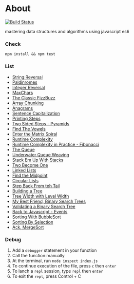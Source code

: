 # About
[![Build Status](https://circleci.com/gh/tsq-test/algo/tree/master.svg?style=shield&circle-token=:circle-token)](https://circleci.com/gh/tsq-test/algo/tree/master)


mastering data structures and algorithms using javascript es6

### Check 

```
npm install && npm test 
```

### List

* [String Reversal](./reversestring/index.js)
* [Paldinromes](./paldinromes/index.js)
* [Integer Reversal](./reversestring/index.js)
* [MaxChars](./maxchar/index.js)
* [The Classic FizzBuzz](./fizzbuzz/index.js)
* [Array Chunking](./arraychunk/index.js)
* [Anagrams]()
* [Sentence Capitalization]()
* [Printing Steps]()
* [Two Sided Steps - Pyramids]()
* [Find The Vowels]()
* [Enter the Matrix Spiral]()
* [Runtime Complexity]()
* [Runtime Complexity in Practice - Fibonacci]()
* [The Queue]()
* [Underwater Queue Weaving]()
* [Stack Em Up With Stacks]()
* [Two Become One]()
* [Linked Lists]()
* [Find the Midpoint]()
* [Circular Lists]()
* [Step Back From teh Tail]()
* [Building a Tree]()
* [Tree Width with Level Width]()
* [My Best Friend, Binary Search Trees]()
* [Validating a Binary Search Tree]()
* [Back to Javascript - Events]()
* [Sorting With BubbleSort]()
* [Sorting By Selection]()
* [Ack, MergeSort]()

### Debug

1. Add a `debugger` statement in your function
2. Call the function manually
3. At the terminal, run `node inspect index.js`
4. To continue execution of the file, press `c` then `enter`
5. To lanch a `repl` session, type `repl` then `enter`
6. To exit the `repl`, press Control + C